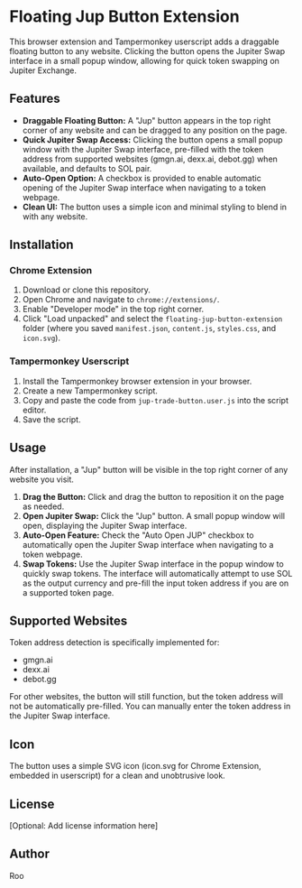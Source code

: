 # Floating Jup Button Extension

This browser extension and Tampermonkey userscript adds a draggable floating button to any website. Clicking the button opens the Jupiter Swap interface in a small popup window, allowing for quick token swapping on Jupiter Exchange.

## Features

- **Draggable Floating Button:**  A "Jup" button appears in the top right corner of any website and can be dragged to any position on the page.
- **Quick Jupiter Swap Access:** Clicking the button opens a small popup window with the Jupiter Swap interface, pre-filled with the token address from supported websites (gmgn.ai, dexx.ai, debot.gg) when available, and defaults to SOL pair.
- **Auto-Open Option:** A checkbox is provided to enable automatic opening of the Jupiter Swap interface when navigating to a token webpage.
- **Clean UI:** The button uses a simple icon and minimal styling to blend in with any website.

## Installation

### Chrome Extension

1. Download or clone this repository.
2. Open Chrome and navigate to `chrome://extensions/`.
3. Enable "Developer mode" in the top right corner.
4. Click "Load unpacked" and select the `floating-jup-button-extension` folder (where you saved `manifest.json`, `content.js`, `styles.css`, and `icon.svg`).

### Tampermonkey Userscript

1. Install the Tampermonkey browser extension in your browser.
2. Create a new Tampermonkey script.
3. Copy and paste the code from `jup-trade-button.user.js` into the script editor.
4. Save the script.

## Usage

After installation, a "Jup" button will be visible in the top right corner of any website you visit.

1. **Drag the Button:** Click and drag the button to reposition it on the page as needed.
2. **Open Jupiter Swap:** Click the "Jup" button. A small popup window will open, displaying the Jupiter Swap interface.
3. **Auto-Open Feature:** Check the "Auto Open JUP" checkbox to automatically open the Jupiter Swap interface when navigating to a token webpage.
4. **Swap Tokens:** Use the Jupiter Swap interface in the popup window to quickly swap tokens. The interface will automatically attempt to use SOL as the output currency and pre-fill the input token address if you are on a supported token page.

## Supported Websites

Token address detection is specifically implemented for:

- gmgn.ai
- dexx.ai
- debot.gg

For other websites, the button will still function, but the token address will not be automatically pre-filled. You can manually enter the token address in the Jupiter Swap interface.

## Icon

The button uses a simple SVG icon (icon.svg for Chrome Extension, embedded in userscript) for a clean and unobtrusive look.

## License

[Optional: Add license information here]

## Author

Roo